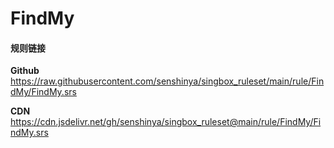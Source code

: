 # FindMy

#### 规则链接

**Github**
https://raw.githubusercontent.com/senshinya/singbox_ruleset/main/rule/FindMy/FindMy.srs

**CDN**
https://cdn.jsdelivr.net/gh/senshinya/singbox_ruleset@main/rule/FindMy/FindMy.srs